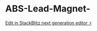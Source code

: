 # ABS-Lead-Magnet-

[Edit in StackBlitz next generation editor ⚡️](https://stackblitz.com/~/github.com/KingJames1111/ABS-Lead-Magnet-)